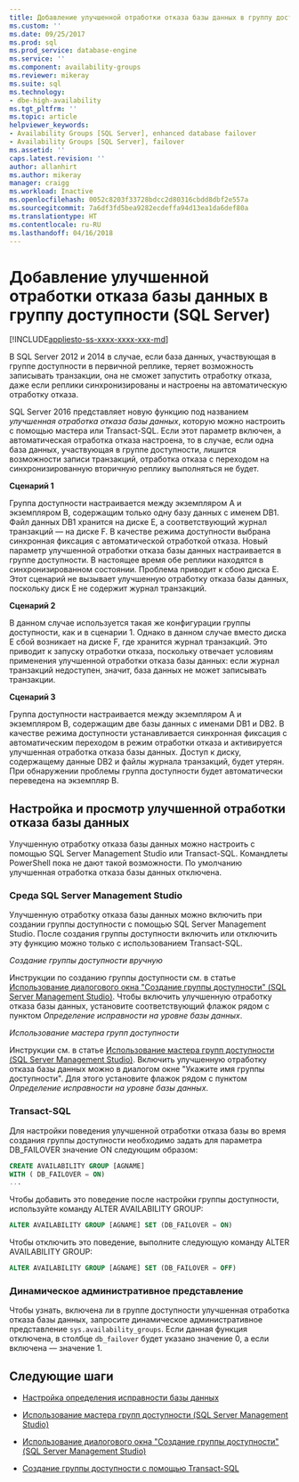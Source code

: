 ```yaml
---
title: Добавление улучшенной отработки отказа базы данных в группу доступности (SQL Server) | Документы Майкрософт
ms.custom: ''
ms.date: 09/25/2017
ms.prod: sql
ms.prod_service: database-engine
ms.service: ''
ms.component: availability-groups
ms.reviewer: mikeray
ms.suite: sql
ms.technology:
- dbe-high-availability
ms.tgt_pltfrm: ''
ms.topic: article
helpviewer_keywords:
- Availability Groups [SQL Server], enhanced database failover
- Availability Groups [SQL Server], failover
ms.assetid: ''
caps.latest.revision: ''
author: allanhirt
ms.author: mikeray
manager: craigg
ms.workload: Inactive
ms.openlocfilehash: 0052c8203f33728bdcc2d80316cbdd8dbf2e557a
ms.sourcegitcommit: 7a6df3fd5bea9282ecdeffa94d13ea1da6def80a
ms.translationtype: HT
ms.contentlocale: ru-RU
ms.lasthandoff: 04/16/2018
---
```

# <a name="add-enhanced-database-failover-to-an-availability-group-sql-server"></a>Добавление улучшенной отработки отказа базы данных в группу доступности (SQL Server)
[!INCLUDE[appliesto-ss-xxxx-xxxx-xxx-md](../../../includes/appliesto-ss-xxxx-xxxx-xxx-md.md)]

В SQL Server 2012 и 2014 в случае, если база данных, участвующая в группе доступности в первичной реплике, теряет возможность записывать транзакции, она не сможет запустить отработку отказа, даже если реплики синхронизированы и настроены на автоматическую отработку отказа.

SQL Server 2016 представляет новую функцию под названием *улучшенная отработка отказа базы данных*, которую можно настроить с помощью мастера или Transact-SQL. Если этот параметр включен, а автоматическая отработка отказа настроена, то в случае, если одна база данных, участвующая в группе доступности, лишится возможности записи транзакций, отработка отказа с переходом на синхронизированную вторичную реплику выполняться не будет.

**Сценарий 1**

Группа доступности настраивается между экземпляром А и экземпляром В, содержащим только одну базу данных с именем DB1. Файл данных DB1 хранится на диске E, а соответствующий журнал транзакций — на диске F. В качестве режима доступности выбрана синхронная фиксация с автоматической отработкой отказа. Новый параметр улучшенной отработки отказа базы данных настраивается в группе доступности. В настоящее время обе реплики находятся в синхронизированном состоянии. Проблема приводит к сбою диска E. Этот сценарий не вызывает улучшенную отработку отказа базы данных, поскольку диск E не содержит журнал транзакций.  

**Сценарий 2**

В данном случае используется такая же конфигурации группы доступности, как и в сценарии 1. Однако в данном случае вместо диска Е сбой возникает на диске F, где хранится журнал транзакций. Это приводит к запуску отработки отказа, поскольку отвечает условиям применения улучшенной отработки отказа базы данных: если журнал транзакций недоступен, значит, база данных не может записывать транзакции.

**Сценарий 3**

Группа доступности настраивается между экземпляром А и экземпляром В, содержащим две базы данных с именами DB1 и DB2. В качестве режима доступности устанавливается синхронная фиксация с автоматическим переходом в режим отработки отказа и активируется улучшенная отработка отказа базы данных. Доступ к диску, содержащему данные DB2 и файлы журнала транзакций, будет утерян. При обнаружении проблемы группа доступности будет автоматически переведена на экземпляр B.

## <a name="configure-and-view-the-enhanced-database-failover-option"></a>Настройка и просмотр улучшенной отработки отказа базы данных

Улучшенную отработку отказа базы данных можно настроить с помощью SQL Server Management Studio или Transact-SQL. Командлеты PowerShell пока не дают такой возможности. По умолчанию улучшенная отработка отказа базы данных отключена.

### <a name="sql-server-management-studio"></a>Среда SQL Server Management Studio

Улучшенную отработку отказа базы данных можно включить при создании группы доступности с помощью SQL Server Management Studio. После создания группы доступности включить или отключить эту функцию можно только с использованием Transact-SQL.

*Создание группы доступности вручную*

Инструкции по созданию группы доступности см. в статье [Использование диалогового окна "Создание группы доступности" (SQL Server Management Studio)](use-the-new-availability-group-dialog-box-sql-server-management-studio.md). Чтобы включить улучшенную отработку отказа базы данных, установите соответствующий флажок рядом с пунктом *Определение исправности на уровне базы данных*.

*Использование мастера групп доступности*

Инструкции см. в статье [Использование мастера групп доступности (SQL Server Management Studio)](use-the-availability-group-wizard-sql-server-management-studio.md). Включить улучшенную отработку отказа базы данных можно в диалогом окне "Укажите имя группы доступности". Для этого установите флажок рядом с пунктом *Определение исправности на уровне базы данных*.

### <a name="transact-sql"></a>Transact-SQL

Для настройки поведения улучшенной отработки отказа базы во время создания группы доступности необходимо задать для параметра DB_FAILOVER значение ON следующим образом:

```SQL
CREATE AVAILABILITY GROUP [AGNAME]
WITH ( DB_FAILOVER = ON)
...
```
Чтобы добавить это поведение после настройки группы доступности, используйте команду ALTER AVAILABILITY GROUP:
```SQL
ALTER AVAILABILITY GROUP [AGNAME] SET (DB_FAILOVER = ON)
```
Чтобы отключить это поведение, выполните следующую команду ALTER AVAILABILITY GROUP:
```SQL
ALTER AVAILABILITY GROUP [AGNAME] SET (DB_FAILOVER = OFF)
```
### <a name="dynamic-management-view"></a>Динамическое административное представление
Чтобы узнать, включена ли в группе доступности улучшенная отработка отказа базы данных, запросите динамическое административное представление `sys.availability_groups`. Если данная функция отключена, в столбце `db_failover` будет указано значение 0, а если включена — значение 1. 

## <a name="next-steps"></a>Следующие шаги 

- [Настройка определения исправности базы данных](sql-server-always-on-database-health-detection-failover-option.md)

- [Использование мастера групп доступности (SQL Server Management Studio)](use-the-availability-group-wizard-sql-server-management-studio.md)

- [Использование диалогового окна "Создание группы доступности" (SQL Server Management Studio)](use-the-new-availability-group-dialog-box-sql-server-management-studio.md)
 
- [Создание группы доступности с помощью Transact-SQL](create-an-availability-group-transact-sql.md)

